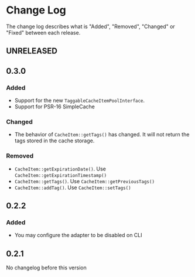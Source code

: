 # Change Log

The change log describes what is "Added", "Removed", "Changed" or "Fixed" between each release. 

## UNRELEASED

## 0.3.0

### Added

* Support for the new `TaggableCacheItemPoolInterface`. 
* Support for PSR-16 SimpleCache

### Changed

* The behavior of `CacheItem::getTags()` has changed. It will not return the tags stored in the cache storage. 

### Removed

* `CacheItem::getExpirationDate()`. Use `CacheItem::getExpirationTimestamp()`
* `CacheItem::getTags()`. Use `CacheItem::getPreviousTags()`
* `CacheItem::addTag()`. Use `CacheItem::setTags()`

## 0.2.2

### Added

* You may configure the adapter to be disabled on CLI

## 0.2.1

No changelog before this version
